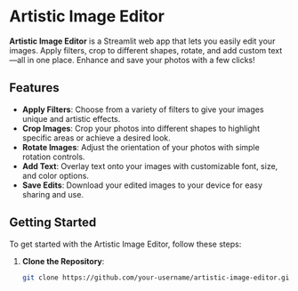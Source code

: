 # Artistic Image Editor

**Artistic Image Editor** is a Streamlit web app that lets you easily edit your images. Apply filters, crop to different shapes, rotate, and add custom text—all in one place. Enhance and save your photos with a few clicks!

## Features

- **Apply Filters**: Choose from a variety of filters to give your images unique and artistic effects.
- **Crop Images**: Crop your photos into different shapes to highlight specific areas or achieve a desired look.
- **Rotate Images**: Adjust the orientation of your photos with simple rotation controls.
- **Add Text**: Overlay text onto your images with customizable font, size, and color options.
- **Save Edits**: Download your edited images to your device for easy sharing and use.

## Getting Started

To get started with the Artistic Image Editor, follow these steps:

1. **Clone the Repository**:
   ```bash
   git clone https://github.com/your-username/artistic-image-editor.git
